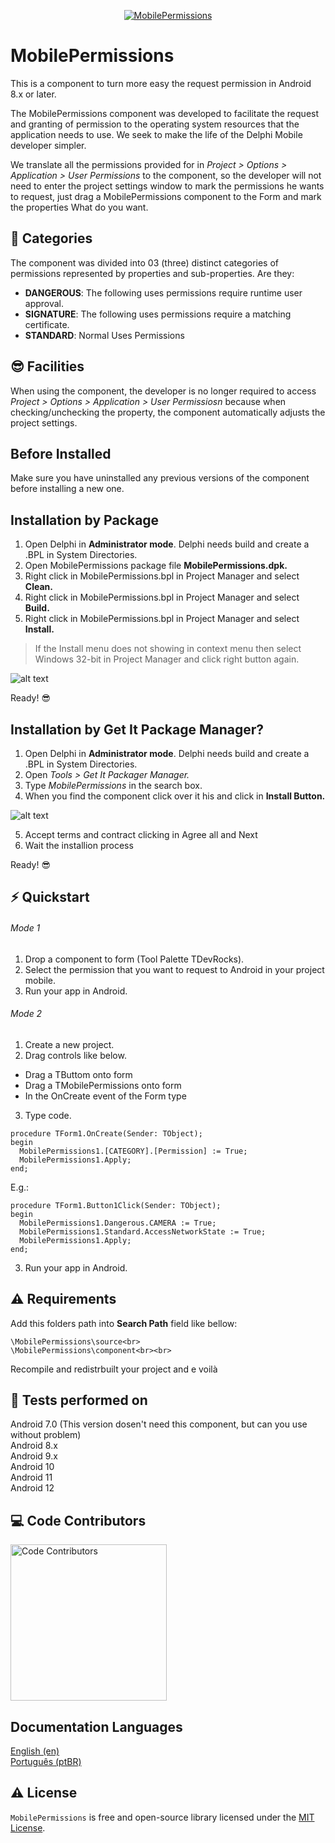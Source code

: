 <p align="center">
  <a href="https://github.com/adrianosantostreina/MobilePermissions/blob/master/image/logo.fw.png">
    <img alt="MobilePermissions" src="https://github.com/adrianosantostreina/MobilePermissions/blob/master/image/logo.fw.png">
  </a>
</p>

# MobilePermissions
This is a component to turn more easy the request permission in Android 8.x or later.

The MobilePermissions component was developed to facilitate the request and granting of permission to the operating system resources that the application needs to use. We seek to make the life of the Delphi Mobile developer simpler.

We translate all the permissions provided for in <i>Project > Options > Application > User Permissions</i> to the component, so the developer will not need to enter the project settings window to mark the permissions he wants to request, just drag a MobilePermissions component to the Form and mark the properties What do you want.

## 💎 Categories
The component was divided into 03 (three) distinct categories of permissions represented by properties and sub-properties. Are they:

<ul>
  <li><b>DANGEROUS</b>: The following uses permissions require runtime user approval. </li>
  <li><b>SIGNATURE</b>: The following uses permissions require a matching certificate. </li>
  <li><b>STANDARD</b>: Normal Uses Permissions</li>
</ul>

## 😎 Facilities
When using the component, the developer is no longer required to access <i>Project > Options > Application > User Permissiosn</i> because when checking/unchecking the property, the component automatically adjusts the project settings.


## Before Installed
Make sure you have uninstalled any previous versions of the component before installing a new one.

## Installation by Package

1. Open Delphi in <b>Administrator mode</b>. Delphi needs build and create a .BPL in System Directories.
2. Open MobilePermissions package file <b>MobilePermissions.dpk.</b>
3. Right click in MobilePermissions.bpl in Project Manager and select <b>Clean.</b>
4. Right click in MobilePermissions.bpl in Project Manager and select <b>Build.</b>
5. Right click in MobilePermissions.bpl in Project Manager and select <b>Install.</b>

> If the Install menu does not showing in context menu then select Windows 32-bit in Project Manager and click right button again.

![alt text](https://github.com/adrianosantostreina/MobilePermissions/blob/master/screenshots/install-package.png)

Ready! 😎

## Installation by Get It Package Manager?
1. Open Delphi in <b>Administrator mode</b>. Delphi needs build and create a .BPL in System Directories.
2. Open <i>Tools > Get It Packager Manager.</i>
3. Type <i>MobilePermissions</i> in the search box.
4. When you find the component click over it his and click in <b>Install Button.</b>

![alt text](https://github.com/adrianosantostreina/MobilePermissions/blob/master/screenshots/install-getit01.png)

5. Accept terms and contract clicking in Agree all and Next
6. Wait the installion process

Ready! 😎

##  ⚡️ Quickstart
###### Mode 1
1. Drop a component to form (Tool Palette TDevRocks).
2. Select the permission that you want to request to Android in your project mobile.
3. Run your app in Android.

###### Mode 2
1. Create a new project.
2. Drag controls like below.
<ul>
  <li>Drag a TButtom onto form</li>
  <li>Drag a TMobilePermissions onto form</li>
  <li>In the OnCreate event of the Form type</li>
</ul>

3. Type code.
```delphi
procedure TForm1.OnCreate(Sender: TObject);
begin
  MobilePermissions1.[CATEGORY].[Permission] := True;
  MobilePermissions1.Apply;
end;
```

E.g.:

```delphi
procedure TForm1.Button1Click(Sender: TObject);
begin
  MobilePermissions1.Dangerous.CAMERA := True;
  MobilePermissions1.Standard.AccessNetworkState := True;
  MobilePermissions1.Apply;
end;
```

3. Run your app in Android.

## ⚠ Requirements
Add this folders path into <b>Search Path</b> field like bellow:<br>

```
\MobilePermissions\source<br>
\MobilePermissions\component<br><br>
```

Recompile and redistrbuilt your project and e voilà<br>

## 🧪 Tests performed on
Android 7.0 (This version dosen't need this component, but can you use without problem)<br>
Android 8.x<br>
Android 9.x<br>
Android 10<br>
Android 11<br>
Android 12<br>

## 💻 Code Contributors
<img src="https://github.com/adrianosantostreina/MobilePermissions/blob/master/image/contributors.png" width=250px alt="Code Contributors" style="max-width:100%;">



## Documentation Languages
[English (en)](https://github.com/adrianosantostreina/MobilePermissions/blob/master/README.md)<br>
[Português (ptBR)](https://github.com/adrianosantostreina/MobilePermissions/blob/master/Readme.ptBR.md)<br>

## ⚠️ License
`MobilePermissions` is free and open-source library licensed under the [MIT License](https://github.com/adrianosantostreina/MobilePermissions/blob/master/LICENSE.md). 
